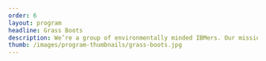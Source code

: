 ```yaml
---
order: 6
layout: program
headline: Grass Boots
description: We’re a group of environmentally minded IBMers. Our mission, as stewards of the Earth, is to reduce IBMs corporate footprint one initiative at a time. We have influenced positive change in our workspace kitchens & cafeterias, educated peers on food waste, and facilitated bringing composting capabilities to multiple locations. 
thumb: /images/program-thumbnails/grass-boots.jpg
---
```


